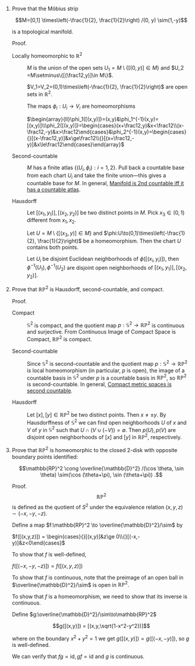 <ol>
<li>Prove that the Möbius strip

$$M=[0,1] \times\left(-\frac{1}{2}, \frac{1}{2}\right) /(0, y) \sim(1,-y)$$

is a topological manifold.

Proof.
<dl>
<dt>

Locally homeomorphic to $\mathbb{R}^2$
</dt>
<dd>

$M$ is the union of the open sets $`U_1=M\setminus\{[(0,y)]\in M\}`$ and $`U_2 =M\setminus\{[(\frac12,y)]\in M\}`$.

$V_1=V_2=(0,1)\times\left(-\frac{1}{2}, \frac{1}{2}\right)$ are open sets in $\mathbb{R}^2$.

The maps $\phi_i:U_i\to V_i$ are homeomorphisms

$`\begin{array}{ll}\phi_1([(x,y)])=(x,y)&\phi_1^{-1}(x,y)=[(x,y)]\\\phi_2([(x,y)])=\begin{cases}(x+\frac12,y)&x<\frac12\\(x-\frac12,-y)&x>\frac12\end{cases}&\phi_2^{-1}(x,y)=\begin{cases}{}[(x-\frac12,y)]&x\ge\frac12\\{}[(x+\frac12,-y)]&x\le\frac12\end{cases}\end{array}`$
</dd>
<dt>Second-countable</dt>
<dd>

$M$ has a finite atlas $`\{(U_i,\phi_i):i=1,2\}`$. Pull back a countable base from each chart $U_i$ and take the finite union—this gives a countable base for $M$.
In general, [Manifold is 2nd countable iff it has a countable atlas](https://math.stackexchange.com/q/653183).
</dd>
<dt>Hausdorff</dt>
<dd>

Let $[(x_1,y_1)],[(x_2,y_2)]$ be two distinct points in $M$. Pick $x_3\in(0,1)$ different from $x_1,x_2$.

Let $`U=M\setminus\{[(x_3,y)]\in M\}`$ and $\phi:U\to(0,1)\times\left(-\frac{1}{2}, \frac{1}{2}\right)$ be a homeomorphism. Then the chart $U$ contains both points.

Let $U_i$ be disjoint Euclidean neighborhoods of $\phi([(x_i,y_i)])$, then $\phi^{-1}(U_1),\phi^{-1}(U_2)$ are disjoint open neighborhoods of $[(x_1,y_1)],[(x_2,y_2)]$.
</dd>
</dl>
<li>

Prove that $\mathbb{RP}^2$ is Hausdorff, second-countable, and compact.

Proof.
<dl>
<dt>Compact</dt>
<dd>

$\mathbb{S}^2$ is compact, and the quotient map $p: \mathbb{S}^2 \to \mathbb{RP}^2$ is continuous and surjective. From Continuous Image of Compact Space is Compact, $\mathbb{RP}^2$ is compact.
</dd>
<dt>Second-countable</dt><dd>

Since $\mathbb{S}^2$ is second-countable and the quotient map $p: \mathbb{S}^2 \to \mathbb{RP}^2$ is local homeomorphism (in particular, $p$ is open), the image of a countable basis in $\mathbb{S}^2$ under $p$ is a countable basis in $\mathbb{RP}^2$, so $\mathbb{RP}^2$ is second-countable. In general, [Compact metric spaces is second countable](https://math.stackexchange.com/questions/573787).
</dt>
<dt>Hausdorff</dt><dd>

Let $[x],[y] \in \mathbb{RP}^2$ be two distinct points. Then $x \neq \pm y$. By Hausdorffness of $\mathbb{S}^2$ we can find open neighborhoods $U$ of $x$ and $V$ of $y$ in $\mathbb{S}^2$ such that $U \cap(V\cup(-V)) = \emptyset$. Then $p(U),p(V)$ are disjoint open neighborhoods of $[x]$ and $[y]$ in $\mathbb{RP}^2$, respectively.
</dd>
</dl>

<li>

Prove that $\mathbb{RP}^2$ is homeomorphic to the closed 2-disk with opposite boundary points identified:

$$\mathbb{RP}^2 \cong \overline{\mathbb{D}^2} /(\cos \theta, \sin \theta) \sim(\cos (\theta+\pi), \sin (\theta+\pi)) .$$

Proof.
$$\mathbb{RP}^2$$ is defined as the quotient of $S^2$ under the equivalence relation $(x,y,z)\sim(-x,-y,-z)$.

Define a map $f:\mathbb{RP}^2 \to \overline{\mathbb{D}^2}/\sim$ by

$`f([(x,y,z)]) = \begin{cases}{}[(x,y)]&z\ge 0\\{}[(-x,-y)]&z<0\end{cases}`$

To show that $f$ is well-defined,

$`f([(-x,-y,-z)]) = f([(x,y,z)])`$

To show that $f$ is continuous, note that the preimage of an open ball in $\overline{\mathbb{D}^2}/\sim$ is open in $\mathbb{RP}^2$.

To show that $f$ is a homeomorphism, we need to show that its inverse is continuous.

Define $g:\overline{\mathbb{D}^2}/\sim\to\mathbb{RP}^2$

$$g([(x,y)]) = [(x,y,\sqrt{1-x^2-y^2})]$$

where on the boundary $x^2+y^2=1$ we get $g([(x,y)])=g([(-x,-y)])$, so $g$ is well-defined.

We can verify that $fg=\text{id},gf=\text{id}$ and $g$ is continuous.
